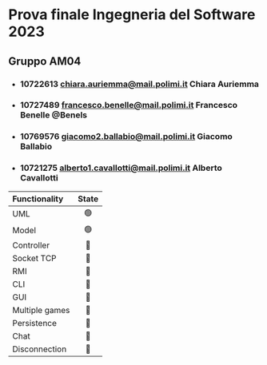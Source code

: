 # Prova finale Ingegneria del Software 2023

## Gruppo AM04

- ### 10722613  chiara.auriemma@mail.polimi.it      Chiara Auriemma

- ### 10727489  francesco.benelle@mail.polimi.it    Francesco Benelle   @Benels

- ### 10769576  giacomo2.ballabio@mail.polimi.it    Giacomo Ballabio

- ### 10721275  alberto1.cavallotti@mail.polimi.it  Alberto Cavallotti



| Functionality  |                       State                        |
|:---------------|:--------------------------------------------------:|
| UML            | 🟢 |
| Model          | 🟢 |
| Controller     | 🔴 |
| Socket TCP     | 🔴 |
| RMI            | 🔴 |
| CLI            | 🔴 |
| GUI            | 🔴 |
| Multiple games | 🔴 |
| Persistence    | 🔴 |
| Chat           | 🔴 |
| Disconnection  | 🔴 |
